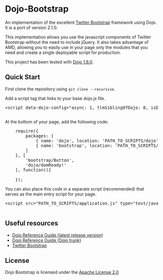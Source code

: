 Dojo-Bootstrap
==============

An implementation of the excellent [Twitter Bootstrap](http://twitter.github.com/bootstrap/) framework using Dojo. It is a port of version 2.1.0.

This implementation allows you use the javascript components of Twitter Bootstrap without the need to include jQuery. It also takes advantage of AMD, allowing you to easily use in your page only the modules that you need and create a single deployable script for production.

This project has been tested with [Dojo 1.8.0](http://dojotoolkit.org/download/).

Quick Start
-----------

First clone the repository using `git clone --recursive`.

Add a script tag that links to your base dojo.js file.
<pre>
&lt;script data-dojo-config="async: 1, tlmSiblingOfDojo: 0, isDebug: 1" src="PATH_TO_SCRIPTS/dojo/dojo.js"></script>
</pre>
At the bottom of your page, add the following code:

<pre>
	require({  
	    packages: [  
	        { name: 'dojo', location: 'PATH_TO_SCRIPTS/dojo' },  
	        { name: 'bootstrap', location: 'PATH_TO_SCRIPTS/bootstrap' }  
	    ]  
	}, [   
		'bootstrap/Button',  
		'dojo/domReady!'  
	], function(){  
	  
	});  
</pre>

You can also place this code in a separate script (recommended) that serves as the main entry script for your page.
<pre>
&lt;script src="PATH_TO_SCRIPTS/application.js" type="text/javascript"></script>
</pre>

Useful resources
----------------

* [Dojo Reference Guide (latest release version)](http://dojotoolkit.org/reference-guide/)
* [Dojo Reference Guide (Dojo trunk)](http://livedocs.dojotoolkit.org/)
* [Twitter Bootstrap](http://twitter.github.com/bootstrap/)

License
-------

Dojo Bootstrap is licensed under the [Apache License 2.0](http://www.apache.org/licenses/LICENSE-2.0)